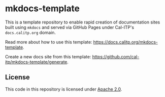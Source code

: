 # mkdocs-template

This is a template repository to enable rapid creation of documentation sites built using `mkdocs` and served via GitHub Pages
under Cal-ITP's `docs.calitp.org` domain.

Read more about how to use this template: <https://docs.calitp.org/mkdocs-template>.

Create a new docs site from this template: <https://github.com/cal-itp/mkdocs-template/generate>.

## License

This code in this repository is licensed under [Apache 2.0](./LICENSE).
